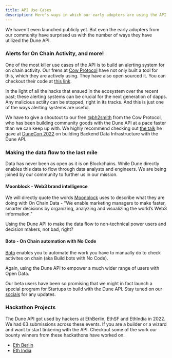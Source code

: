 ```yaml
---
title: API Use Cases
description: Here's ways in which our early adopters are using the API!
---
```


We haven't even launched publicly yet. But even the early adopters from our community have surprised us with the number of ways they have utilized the Dune API.

### Alerts for On Chain Activity, and more!

One of the most killer use cases of the API is to build an alerting system for on chain activity. Our frens at [Cow Protocol](https://dune.com/cowprotocol) have not only built a tool for this, which they are actively using. They have also open sourced it. You can checkout their code at [this link](https://github.com/cowprotocol/dune-alerts).

In the light of all the hacks that ensued in the ecosystem over the recent past; these alerting systems can be crucial for the next generation of dapps. Any malicious actiity can be stopped, right in its tracks. And this is just one of the ways alerting systems are useful.

We have to give a shoutout to our fren [@bh2smith](https://dune.com/bh2smith) from the Cow Protocol, who has been building community goods with the Dune API at a pace faster than we can keep up with. We highly recommend checking out [the talk](https://www.youtube.com/watch?v=_OXTE2lU6MQ) he gave at [DuneCon 2022](https://dunecon.com) on building Backend Data Infrastructure with the Dune API.

### Making the data flow to the last mile

Data has never been as open as it is on Blockchains. While Dune directly enables this data to flow through data analysts and engineers. We are being joined by our community to further us in our mission.

#### Moonblock - Web3 brand intelligence

We will directly quote the words [Moonblock](https://moonblock.io/) uses to describe what they are doing with On Chain Data - "We enable marketing managers to make faster, smarter decisions by organizing, analyzing and visualizing the world’s Web3 information."

Using the Dune API to make the data flow to non-technical power users and decision makers, not bad, right?

#### Boto - On Chain automation with No Code 

[Boto](https://boto.io/) enables you to automate the work you have to manually do to check activites on chain (aka Build bots with No Code).

Again, using the Dune API to empower a much wider range of users with Open Data.

Our beta users have been so promising that we might in fact launch a special program for Startups to build with the Dune API. Stay tuned on our [socials](https://dune.com/community) for any updates.

### Hackathon Projects

The Dune API got used by hackers at EthBerlin, EthSF and EthIndia in 2022. We had 63 submissions across these events. If you are a builder or a wizard and want to start tinkering with the API. Checkout some of the work our bounty winners from these hackathons have worked on.
 * [Eth Berlin](https://twitter.com/DuneAnalytics/status/1571564677968105472)
 * [Eth India](https://twitter.com/dvdkll/status/1599385593892347905)